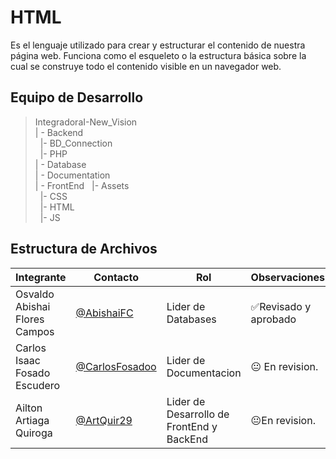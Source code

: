 # HTML

Es el lenguaje utilizado para crear y estructurar el contenido de nuestra página web. Funciona como el esqueleto o la estructura básica sobre la cual se construye todo el contenido visible en un navegador web.

## Equipo de Desarrollo
>IntegradoraI-New_Vision<br>
>| - Backend <br>
>&nbsp;&nbsp;|- BD_Connection<br>
>&nbsp;&nbsp;|- PHP<br>
>| - Database<br>
>| - Documentation<br>
>| - FrontEnd
>&nbsp;&nbsp;|- Assets<br>
>&nbsp;&nbsp;|- CSS<br>
>&nbsp;&nbsp;|- HTML<br>
>&nbsp;&nbsp;|- JS<br>


## Estructura de Archivos
|Integrante|Contacto|Rol|Observaciones|
|------------|--------|---|---|
|Osvaldo Abishai Flores Campos|[@AbishaiFC](https://github.com/AbishaiFC)|Lider de Databases|✅Revisado y aprobado|
|Carlos Isaac Fosado Escudero|[@CarlosFosadoo](https://github.com/CarlosFosadoo)|Lider de Documentacion|😐 En revision.|
|Ailton Artiaga Quiroga|[@ArtQuir29](https://github.com/ArtQuir29)|Lider de Desarrollo de FrontEnd y BackEnd |😐En revision.|
